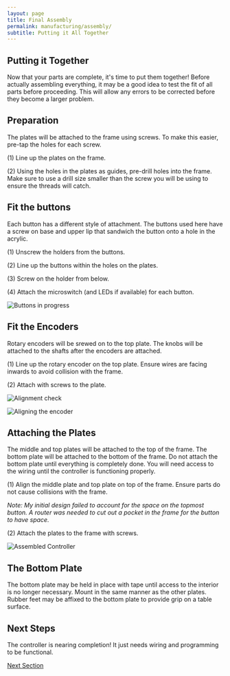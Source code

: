 ```yaml
---
layout: page
title: Final Assembly
permalink: manufacturing/assembly/
subtitle: Putting it All Together
---
```


## Putting it Together

Now that your parts are complete, it's time to put them together! Before actually
assembling everything, it may be a good idea to test the fit of all parts before
proceeding. This will allow any errors to be corrected before they become a larger
problem.

## Preparation

The plates will be attached to the frame using screws. To make this easier,
pre-tap the holes for each screw.

  (1) Line up the plates on the frame.

  (2) Using the holes in the plates as guides, pre-drill holes into the frame.
  Make sure to use a drill size smaller than the screw you will be using to ensure
  the threads will catch.

## Fit the buttons

Each button has a different style of attachment. The buttons used here have a
screw on base and upper lip that sandwich the button onto a hole in the acrylic.

  (1) Unscrew the holders from the buttons.

  (2) Line up the buttons within the holes on the plates.

  (3) Screw on the holder from below.

  (4) Attach the microswitch (and LEDs if available) for each button.

  ![Buttons in progress](../../assets/img/IMG_20160803_190613.jpg)

## Fit the Encoders

Rotary encoders will be srewed on to the top plate. The knobs will be attached to
the shafts after the encoders are attached.

  (1) Line up the rotary encoder on the top plate. Ensure wires are facing inwards
  to avoid collision with the frame.

  (2) Attach with screws to the plate.

![Alignment check](../../assets/img/IMG_20160803_193027.jpg)

![Aligning the encoder](../../assets/img/IMG_20160803_193015.jpg)

## Attaching the Plates

The middle and top plates will be attached to the top of the frame. The bottom plate
will be attached to the bottom of the frame. Do not attach the bottom plate until
everything is completely done. You will need access to the wiring until the controller
is functioning properly.

  (1) Align the middle plate and top plate on top of the frame. Ensure parts do not
  cause collisions with the frame.

  <i>Note: My initial design failed to account for the space on the topmost button.
  A router was needed to cut out a pocket in the frame for the button to have space.</i>

  (2) Attach the plates to the frame with screws.

![Assembled Controller](../../assets/img/IMG_20160810_204727.jpg)

## The Bottom Plate

The bottom plate may be held in place with tape until access to the interior is no
longer necessary. Mount in the same manner as the other plates. Rubber feet may be
affixed to the bottom plate to provide grip on a table surface.

## Next Steps

The controller is nearing completion! It just needs wiring and programming to be
functional.

[Next Section](../../programming/)

[comment]: <> (447 Words)
